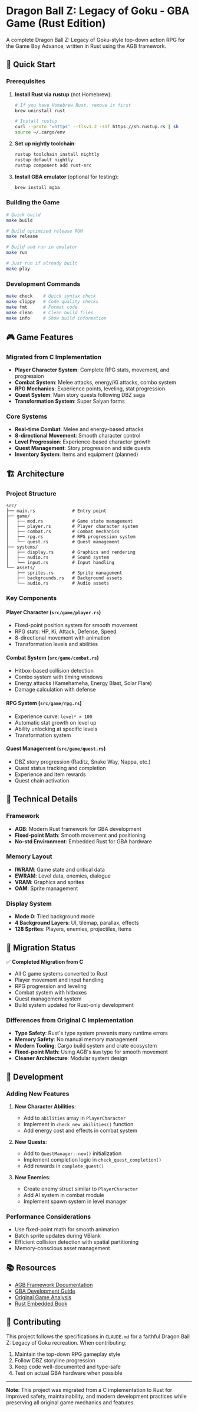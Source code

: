 # Dragon Ball Z: Legacy of Goku - GBA Game (Rust Edition)

A complete Dragon Ball Z: Legacy of Goku-style top-down action RPG for the Game Boy Advance, written in Rust using the AGB framework.

## 🚀 Quick Start

### Prerequisites

1. **Install Rust via rustup** (not Homebrew):

   ```bash
   # If you have Homebrew Rust, remove it first
   brew uninstall rust

   # Install rustup
   curl --proto '=https' --tlsv1.2 -sSf https://sh.rustup.rs | sh
   source ~/.cargo/env
   ```

2. **Set up nightly toolchain**:

   ```bash
   rustup toolchain install nightly
   rustup default nightly
   rustup component add rust-src
   ```

3. **Install GBA emulator** (optional for testing):
   ```bash
   brew install mgba
   ```

### Building the Game

```bash
# Quick build
make build

# Build optimized release ROM
make release

# Build and run in emulator
make run

# Just run if already built
make play
```

### Development Commands

```bash
make check    # Quick syntax check
make clippy   # Code quality checks
make fmt      # Format code
make clean    # Clean build files
make info     # Show build information
```

## 🎮 Game Features

### Migrated from C Implementation

- **Player Character System**: Complete RPG stats, movement, and progression
- **Combat System**: Melee attacks, energy/Ki attacks, combo system
- **RPG Mechanics**: Experience points, leveling, stat progression
- **Quest System**: Main story quests following DBZ saga
- **Transformation System**: Super Saiyan forms

### Core Systems

- **Real-time Combat**: Melee and energy-based attacks
- **8-directional Movement**: Smooth character control
- **Level Progression**: Experience-based character growth
- **Quest Management**: Story progression and side quests
- **Inventory System**: Items and equipment (planned)

## 🏗️ Architecture

### Project Structure

```
src/
├── main.rs              # Entry point
├── game/
│   ├── mod.rs           # Game state management
│   ├── player.rs        # Player character system
│   ├── combat.rs        # Combat mechanics
│   ├── rpg.rs           # RPG progression system
│   └── quest.rs         # Quest management
├── systems/
│   ├── display.rs       # Graphics and rendering
│   ├── audio.rs         # Sound system
│   └── input.rs         # Input handling
└── assets/
    ├── sprites.rs       # Sprite management
    ├── backgrounds.rs   # Background assets
    └── audio.rs         # Audio assets
```

### Key Components

#### Player Character (`src/game/player.rs`)

- Fixed-point position system for smooth movement
- RPG stats: HP, Ki, Attack, Defense, Speed
- 8-directional movement with animation
- Transformation levels and abilities

#### Combat System (`src/game/combat.rs`)

- Hitbox-based collision detection
- Combo system with timing windows
- Energy attacks (Kamehameha, Energy Blast, Solar Flare)
- Damage calculation with defense

#### RPG System (`src/game/rpg.rs`)

- Experience curve: `level² × 100`
- Automatic stat growth on level up
- Ability unlocking at specific levels
- Transformation system

#### Quest Management (`src/game/quest.rs`)

- DBZ story progression (Raditz, Snake Way, Nappa, etc.)
- Quest status tracking and completion
- Experience and item rewards
- Quest chain activation

## 🔧 Technical Details

### Framework

- **AGB**: Modern Rust framework for GBA development
- **Fixed-point Math**: Smooth movement and positioning
- **No-std Environment**: Embedded Rust for GBA hardware

### Memory Layout

- **IWRAM**: Game state and critical data
- **EWRAM**: Level data, enemies, dialogue
- **VRAM**: Graphics and sprites
- **OAM**: Sprite management

### Display System

- **Mode 0**: Tiled background mode
- **4 Background Layers**: UI, tilemap, parallax, effects
- **128 Sprites**: Players, enemies, projectiles, items

## 🎯 Migration Status

✅ **Completed Migration from C**

- All C game systems converted to Rust
- Player movement and input handling
- RPG progression and leveling
- Combat system with hitboxes
- Quest management system
- Build system updated for Rust-only development

### Differences from Original C Implementation

- **Type Safety**: Rust's type system prevents many runtime errors
- **Memory Safety**: No manual memory management
- **Modern Tooling**: Cargo build system and crate ecosystem
- **Fixed-point Math**: Using AGB's `Num` type for smooth movement
- **Cleaner Architecture**: Modular system design

## 🚧 Development

### Adding New Features

1. **New Character Abilities**:
   - Add to `abilities` array in `PlayerCharacter`
   - Implement in `check_new_abilities()` function
   - Add energy cost and effects in combat system

2. **New Quests**:
   - Add to `QuestManager::new()` initialization
   - Implement completion logic in `check_quest_completion()`
   - Add rewards in `complete_quest()`

3. **New Enemies**:
   - Create enemy struct similar to `PlayerCharacter`
   - Add AI system in combat module
   - Implement spawn system in level manager

### Performance Considerations

- Use fixed-point math for smooth animation
- Batch sprite updates during VBlank
- Efficient collision detection with spatial partitioning
- Memory-conscious asset management

## 📚 Resources

- [AGB Framework Documentation](https://agbrs.dev/)
- [GBA Development Guide](https://gbadev.org/)
- [Original Game Analysis](./CLAUDE.md)
- [Rust Embedded Book](https://docs.rust-embedded.org/book/)

## 🤝 Contributing

This project follows the specifications in `CLAUDE.md` for a faithful Dragon Ball Z: Legacy of Goku recreation. When contributing:

1. Maintain the top-down RPG gameplay style
2. Follow DBZ storyline progression
3. Keep code well-documented and type-safe
4. Test on actual GBA hardware when possible

---

**Note**: This project was migrated from a C implementation to Rust for improved safety, maintainability, and modern development practices while preserving all original game mechanics and features.
